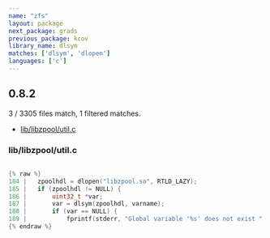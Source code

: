 ```yaml
---
name: "zfs"
layout: package
next_package: grads
previous_package: kcov
library_name: dlsym
matches: ['dlsym', 'dlopen']
languages: ['c']
---
```

## 0.8.2
3 / 3305 files match, 1 filtered matches.

 - [lib/libzpool/util.c](#liblibzpoolutilc)

### lib/libzpool/util.c

```c

{% raw %}
184 | 	zpoolhdl = dlopen("libzpool.so", RTLD_LAZY);
185 | 	if (zpoolhdl != NULL) {
186 | 		uint32_t *var;
187 | 		var = dlsym(zpoolhdl, varname);
188 | 		if (var == NULL) {
189 | 			fprintf(stderr, "Global variable '%s' does not exist "
{% endraw %}

```